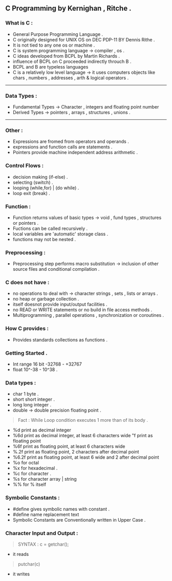 ##          C Programming by Kernighan , Ritche .

### What is C : 

- General Purpose Programming Language . 
- C originally designed for UNIX OS on DEC PDP-11 BY Dennis Rithe .
- It is not tied to any one os or machine . 
- C is system programming language -> compiler , os .
- C ideas developed from BCPL by Martin Richards . 
- influence of BCPL on C proceeded indirectly throuch B .
- BCPL and B are typeless languages
- C is a relatively low level language -> it uses computers objects
like chars , numbers , addresses , arth & logical operators .

<hr/>

### Data Types : 

- Fundamental Types -> Character , integers and floating point number
- Derived Types -> pointers , arrays , structures , unions .


<hr/>

### Other :  

- Expressions are fromed from operators and operands . 
- expressions and function calls are statements .
- Pointers provide machine independent address arithmetic . 

### Control Flows : 

- decision making (if-else) .
- selecting (switch) . 
- looping (while,for) | (do while) .
- loop exit (break) .

### Function : 

- Function returns values of basic types -> void , fund types , structures or pointers .
- Fuctions can be called recursively . 
- local variables are 'automatic' storage class .
- functions may not be nested .

### Preprocessing : 

- Preprocessing step performs macro substitution -> inclusion of other source files and conditional compilation . 

### C does not have : 

- no operations to deal with -> character strings , sets , lists or arrays .
- no heap or garbage collection .
- itself doesnot provide input/output facilities .
- no READ or WRITE statements or no build in file access methods . 
- Multiprogramming , parallel operations , synchronization or coroutines . 

### How C provides : 

- Provides standards collections as functions .

### Getting Started . 

- Int range 16 bit -32768 - +32767 
- float 10^-38 - 10^38 .

### Data types : 

- char 1 byte .
- short short integer .
- long long integer .
- double -> double precision floating point .

> Fact : While Loop condition executes 1 more than of its body .

- %d print as decimal integer
- %6d print as decimal integer, at least 6 characters wide "f print as floating point
- %6f print as floating point, at least 6 characters wide
- %.2f print as floating point, 2 characters after decimal point
- %6.2f print as floating point, at least 6 wide and 2 after decimal point
- %o for octal 
- %x for hexadecimal . 
- %c for character .
- %s for character array | string 
- %% for % itself 

### Symbolic Constants : 

- #define gives symbolic names with constant . 
- #define name replacement text
- Symbolic Constants are Conventionally written in Upper Case . 


### Character Input and Output : 

> SYNTAX :
> c = getchar();

- it reads 

> putchar(c)

- it writes  
